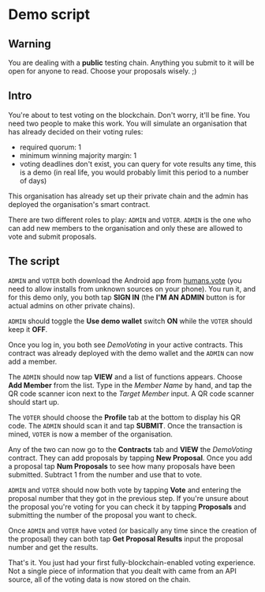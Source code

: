 # Demo script

## Warning
You are dealing with a **public** testing chain. Anything you submit to it will be open for anyone to read. Choose your proposals wisely. ;)

## Intro
You're about to test voting on the blockchain. Don't worry, it'll be fine. You need two people to make this work. You will simulate an organisation that has already decided on their voting rules:
- required quorum: 1
- minimum winning majority margin: 1
- voting deadlines don't exist, you can query for vote results any time, this is a demo (in real life, you would probably limit this period to a number of days)

This organisation has already set up their private chain and the admin has deployed the organisation's smart contract.

There are two different roles to play: `ADMIN` and `VOTER`. `ADMIN` is the one who can add new members to the organisation and only these are allowed to vote and submit proposals.

## The script

`ADMIN` and `VOTER` both download the Android app from [humans.vote](http://humans.vote/) (you need to allow installs from unknown sources on your phone). You run it, and for this demo only, you both tap **SIGN IN** (the **I'M AN ADMIN** button is for actual admins on other private chains).

`ADMIN` should toggle the **Use demo  wallet** switch **ON** while the `VOTER` should keep it **OFF**.

Once you log in, you both see *DemoVoting* in your active contracts. This contract was already deployed with the demo wallet and the `ADMIN` can now add a member.

The `ADMIN` should now tap **VIEW** and a list of functions appears. Choose **Add Member** from the list. Type in the *Member Name* by hand, and tap the QR code scanner icon next to the *Target Member* input. A QR code scanner should start up.

The `VOTER` should choose the **Profile** tab at the bottom to display his QR code. The `ADMIN` should scan it and tap **SUBMIT**. Once the transaction is mined, `VOTER` is now a member of the organisation.

Any of the two can now go to the **Contracts** tab and **VIEW** the *DemoVoting* contract. They can add proposals by tapping **New Proposal**. Once you add a proposal tap **Num Proposals** to see how many proposals have been submitted. Subtract 1 from the number and use that to vote.

`ADMIN` and `VOTER` should now both vote by tapping **Vote** and entering the proposal number that they got in the previous step. If you're unsure about the proposal you're voting for you can check it by tapping **Proposals** and submitting the number of the proposal you want to check.

Once `ADMIN` and `VOTER` have voted (or basically any time since the creation of the proposal) they can both tap **Get Proposal Results** input the proposal number and get the results.

That's it. You just had your first fully-blockchain-enabled voting experience. Not a single piece of information that you dealt with came from an API source, all of the voting data is now stored on the chain.
